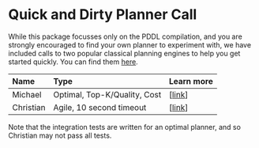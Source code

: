 # Quick and Dirty Planner Call

While this package focusses only on the PDDL compilation, and you are strongly encouraged to find your own planner to experiment with, we have included
calls to two popular classical planning engines to help you get started quickly. You can find them [here](planners.py).

| Name      | Type                         | Learn more |
|:----------|:-----------------------------|:-----------|
| Michael   | Optimal, Top-K/Quality, Cost | [[link](https://hub.docker.com/r/ctpelok77/ibmresearchaiplanningsolver)] |
| Christian | Agile, 10 second timeout     | [[link](https://solver.planning.domains/)] |

Note that the integration tests are written for an optimal planner, and so Christian may not pass all tests. 
